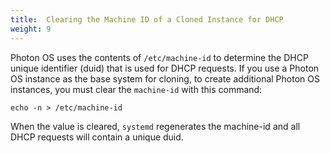 ```yaml
---
title:  Clearing the Machine ID of a Cloned Instance for DHCP
weight: 9
---
```


Photon OS uses the contents of `/etc/machine-id` to determine the DHCP unique identifier (duid) that is used for DHCP requests. If you use a Photon OS instance as the base system for cloning, to create additional Photon OS instances, you must clear the `machine-id` with this command: 

    echo -n > /etc/machine-id

When the value is cleared, `systemd` regenerates the machine-id and all DHCP requests will contain a unique duid. 